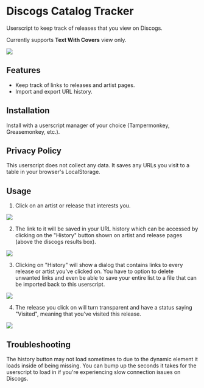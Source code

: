 # Discogs Catalog Tracker
Userscript to keep track of releases that you view on Discogs.

Currently supports **Text With Covers** view only.

<img src="https://github.com/user-attachments/assets/ffe8c68a-2c8e-4955-86c8-72b72fbd6dd4">


## Features
- Keep track of links to releases and artist pages.
- Import and export URL history.


## Installation
Install with a userscript manager of your choice (Tampermonkey, Greasemonkey, etc.).


## Privacy Policy
This userscript does not collect any data. It saves any URLs you visit to a table in your browser's LocalStorage.


## Usage
1. Click on an artist or release that interests you.

<img src="https://github.com/user-attachments/assets/7732996d-b93e-4c08-8dd7-7ef7fba69930">

2. The link to it will be saved in your URL history which can be accessed by clicking on the "History" button shown on artist and release pages (above the discogs results box).

<img src="https://github.com/user-attachments/assets/baab34cc-b8c5-4990-96e0-3cd2de50f438">

3. Clicking on "History" will show a dialog that contains links to every release or artist you've clicked on. You have to option to delete unwanted links and even be able to save your entire list to a file that can be imported back to this userscript.

<img src="https://github.com/user-attachments/assets/87f93c2c-8987-40bf-8114-ce47d7556f00">

4. The release you click on will turn transparent and have a status saying "Visited", meaning that you've visited this release.
<img src="https://github.com/user-attachments/assets/7a6c7e99-4632-42bc-8f76-6bcbeb6a6413">


## Troubleshooting
The history button may not load sometimes to due to the dynamic element it loads inside of being missing. You can bump up the seconds it takes for the userscript to load in if you're experiencing slow connection issues on Discogs.
